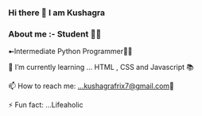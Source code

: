 ### Hi there 👋 I am Kushagra

<!--
**KushagraEgoist/KushagraEgoist** is a ✨ _special_ ✨ repository because its `README.md` (this file) appears on your GitHub profile.

Here are some ideas to get you started:

- 🔭 I’m currently working on ...
- 🌱 I’m currently learning ...
- 👯 I’m looking to collaborate on ...
- 🤔 I’m looking for help with ...
- 💬 Ask me about ...
- 📫 How to reach me: ...
- 😄 Pronouns: ...
- ⚡ Fun fact: ...
-->
### About me :- Student 👨‍🎓

➼Intermediate Python Programmer👨‍💻

🌱 I’m currently learning ... HTML , CSS and Javascript 📚

📫 How to reach me: ...kushagrafrix7@gmail.com📧

⚡ Fun fact: ...Lifeaholic
